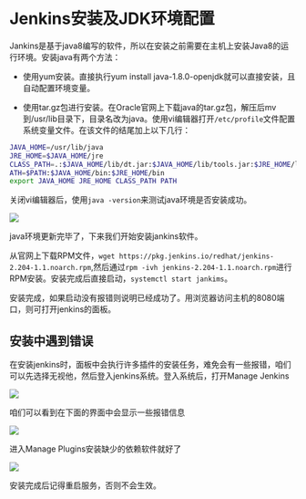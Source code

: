 # Jenkins安装及JDK环境配置

Jankins是基于java8编写的软件，所以在安装之前需要在主机上安装Java8的运行环境。安装java有两个方法：

* 使用yum安装。直接执行yum install java-1.8.0-openjdk就可以直接安装，且自动配置环境变量。

* 使用tar.gz包进行安装。在Oracle官网上下载java的tar.gz包，解压后mv到/usr/lib目录下，目录名改为java。使用vi编辑器打开```/etc/profile```文件配置系统变量文件。在该文件的结尾加上以下几行：

```bash
JAVA_HOME=/usr/lib/java
JRE_HOME=$JAVA_HOME/jre
CLASS_PATH=.:$JAVA_HOME/lib/dt.jar:$JAVA_HOME/lib/tools.jar:$JRE_HOME/lib
ATH=$PATH:$JAVA_HOME/bin:$JRE_HOME/bin
export JAVA_HOME JRE_HOME CLASS_PATH PATH
```

关闭vi编辑器后，使用```java -version```来测试java环境是否安装成功。

![](https://img-blog.csdnimg.cn/20191111200607819.jpg?x-oss-process=image/watermark,type_ZmFuZ3poZW5naGVpdGk,shadow_10,text_aHR0cHM6Ly9ibG9nLmNzZG4ubmV0L3UwMTI0OTQwMTI=,size_16,color_FFFFFF,t_70)

java环境更新完毕了，下来我们开始安装jankins软件。

从官网上下载RPM文件，```wget https://pkg.jenkins.io/redhat/jenkins-2.204-1.1.noarch.rpm```,然后通过```rpm -ivh jenkins-2.204-1.1.noarch.rpm```进行RPM安装。安装完成后直接启动，```systemctl start jankims```。

安装完成，如果启动没有报错则说明已经成功了。用浏览器访问主机的8080端口，则可打开jenkins的面板。

## 安装中遇到错误

在安装jenkins时，面板中会执行许多插件的安装任务，难免会有一些报错，咱们可以先选择无视他，然后登入jenkins系统。登入系统后，打开Manage Jenkins

![](https://img-blog.csdnimg.cn/201911112006532.png?x-oss-process=image/watermark,type_ZmFuZ3poZW5naGVpdGk,shadow_10,text_aHR0cHM6Ly9ibG9nLmNzZG4ubmV0L3UwMTI0OTQwMTI=,size_16,color_FFFFFF,t_70)

咱们可以看到在下面的界面中会显示一些报错信息

![](https://img-blog.csdnimg.cn/2019111120074053.png?x-oss-process=image/watermark,type_ZmFuZ3poZW5naGVpdGk,shadow_10,text_aHR0cHM6Ly9ibG9nLmNzZG4ubmV0L3UwMTI0OTQwMTI=,size_16,color_FFFFFF,t_70)

进入Manage Plugins安装缺少的依赖软件就好了

![](https://img-blog.csdnimg.cn/20191111200821311.png)

安装完成后记得重启服务，否则不会生效。
